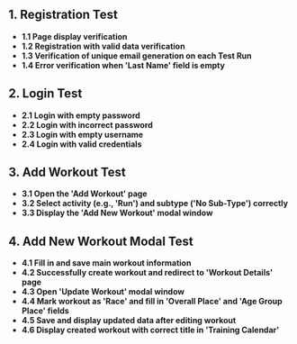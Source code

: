 ## 1. Registration Test
-  **1.1 Page display verification**
-  **1.2 Registration with valid data verification**
-  **1.3 Verification of unique email generation on each Test Run**
-  **1.4 Error verification when 'Last Name' field is empty**

## 2. Login Test
-  **2.1 Login with empty password**
-  **2.2 Login with incorrect password**
-  **2.3 Login with empty username**
-  **2.4 Login with valid credentials**

## 3. Add Workout Test
-  **3.1 Open the 'Add Workout' page**
-  **3.2 Select activity (e.g., 'Run') and subtype ('No Sub-Type') correctly**
-  **3.3 Display the 'Add New Workout' modal window**

## 4. Add New Workout Modal Test
-  **4.1 Fill in and save main workout information**
-  **4.2 Successfully create workout and redirect to 'Workout Details' page**
-  **4.3 Open 'Update Workout' modal window**
-  **4.4 Mark workout as 'Race' and fill in 'Overall Place' and 'Age Group Place' fields**
-  **4.5 Save and display updated data after editing workout**
-  **4.6 Display created workout with correct title in 'Training Calendar'**